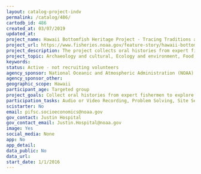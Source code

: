 ```yaml
---
layout: catalog-project-indv
permalink: /catalog/486/
cartodb_id: 486
created_at: 03/07/2019
updated_at: 
project_name: Hawaii Bottomfish Heritage Project - Tracing Traditions and Preserving Culture
project_url: https://www.fisheries.noaa.gov/feature-story/hawaii-bottomfish-heritage-project
project_description: The project collects oral histories from expert fishermen to explore how the culture, traditions, and fishing techniques for the Hawaii bottomfish fishery have evolved from Native Hawaiian populations to modern times. Documenting the bottomfish "family tree", traditional knowledge, techniques, adaptations, culture and traditions including fish sharing will improve our understanding of changes in the fishery over time and provide valuable insights. These could allow for consideration of traditional values in management programs, improve our interpretation of historical data, and ensure sustainable management for the future.
project_topic: Archaeology and cultural, Ecology and environment, Food, Ocean/water and marine, Social science
keywords: 
status: Active - not recruiting volunteers
agency_sponsor: National Oceanic and Atmospheric Administration (NOAA)
agency_sponsor_other: 
geographic_scope: Hawaii
participant_age: Targeted group
project_goals: Collect oral histories from expert fishermen to explore how the culture, traditions, and fishing techniques for the Hawaii bottomfish fishery have evolved. Document social networks, traditional knowledge, techniques, adaptations, culture and traditions. Build relationships and improve our understanding of changes in the fishery over time.
participation_tasks: Audio or Video Recording, Problem Solving, Site Selection and/or Description
scistarter: No
email: pifsc.socioeconomics@noaa.gov
gov_contact: Justin Hospital
gov_contact_email: Justin.Hospital@noaa.gov
image: Yes
social_media: None
app: No
app_detail: 
data_public: No
data_url: 
start_date: 1/1/2016
---
```

